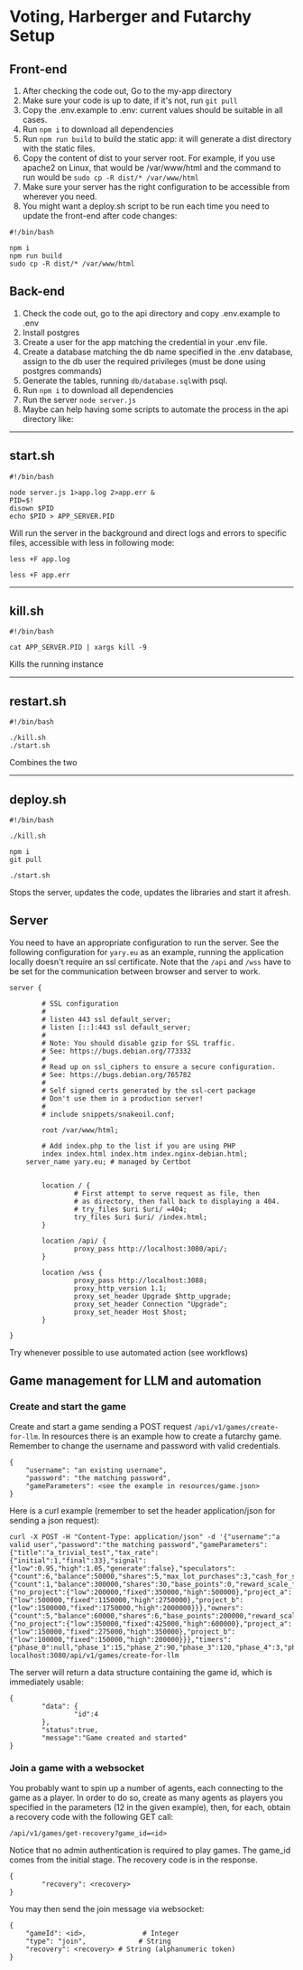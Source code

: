 # Voting, Harberger and Futarchy Setup

## Front-end

1. After checking the code out, Go to the my-app directory
2. Make sure your code is up to date, if it's not, run `git pull`
3. Copy the .env.example to .env: current values should be suitable in all cases.
4. Run `npm i` to download all dependencies
5. Run `npm run build` to build the static app: it will generate a dist directory with the static files.
6. Copy the content of dist to your server root. For example, if you use apache2 on Linux, that would be /var/www/html and the command to run would be
`sudo cp -R dist/* /var/www/html`
7. Make sure your server has the right configuration to be accessible from wherever you need.
8. You might want a deploy.sh script to be run each time you need to update the front-end after code changes:

```
#!/bin/bash

npm i
npm run build
sudo cp -R dist/* /var/www/html
```

## Back-end

1. Check the code out, go to the api directory and copy .env.example to .env
2. Install postgres
3. Create a user for the app matching the credential in your .env file.
4. Create a database matching the db name specified in the .env database, assign to the db user the required privileges (must be done using postgres commands)
5. Generate the tables, running `db/database.sql`with psql.
6. Run `npm i` to download all dependencies
7. Run the server `node server.js`
8. Maybe can help having some scripts to automate the process in the api directory like:

---
## start.sh
```
#!/bin/bash

node server.js 1>app.log 2>app.err &
PID=$!
disown $PID
echo $PID > APP_SERVER.PID
```

Will run the server in the background and direct logs and errors to specific files, accessible with less in following mode:

`less +F app.log`

`less +F app.err`

---
## kill.sh
```
#!/bin/bash

cat APP_SERVER.PID | xargs kill -9
```
Kills the running instance

---
## restart.sh
```
#!/bin/bash

./kill.sh
./start.sh
```

Combines the two

---
## deploy.sh
```
#!/bin/bash

./kill.sh

npm i
git pull

./start.sh
```

Stops the server, updates the code, updates the libraries and start it afresh.

## Server

You need to have an appropriate configuration to run the server. See the following configuration for `yary.eu` as an example, running the application locally doesn't require an ssl certificate.
Note that the `/api` and `/wss` have to be set for the communication between browser and server to work.

```
server {

        # SSL configuration
        #
        # listen 443 ssl default_server;
        # listen [::]:443 ssl default_server;
        #
        # Note: You should disable gzip for SSL traffic.
        # See: https://bugs.debian.org/773332
        #
        # Read up on ssl_ciphers to ensure a secure configuration.
        # See: https://bugs.debian.org/765782
        #
        # Self signed certs generated by the ssl-cert package
        # Don't use them in a production server!
        #
        # include snippets/snakeoil.conf;

        root /var/www/html;

        # Add index.php to the list if you are using PHP
        index index.html index.htm index.nginx-debian.html;
    server_name yary.eu; # managed by Certbot


        location / {
                # First attempt to serve request as file, then
                # as directory, then fall back to displaying a 404.
                # try_files $uri $uri/ =404;
                try_files $uri $uri/ /index.html;
        }

        location /api/ {
                proxy_pass http://localhost:3080/api/;
        }

        location /wss {
                proxy_pass http://localhost:3088;
                proxy_http_version 1.1;
                proxy_set_header Upgrade $http_upgrade;
                proxy_set_header Connection "Upgrade";
                proxy_set_header Host $host;
        }

}

```

Try whenever possible to use automated action (see workflows)


## Game management for LLM and automation

### Create and start the game

Create and start a game sending a POST request `/api/v1/games/create-for-llm`. In resources there is an example how to create a futarchy game. Remember to change the username and password with valid credentials.

```
{
    "username": "an existing username",
    "password": "the matching password",
    "gameParameters": <see the example in resources/game.json>
}
```

Here is a curl example (remember to set the header application/json for sending a json request):

```
curl -X POST -H "Content-Type: application/json" -d '{"username":"a valid user","password":"the matching password","gameParameters":{"title":"a_trivial_test","tax_rate":{"initial":1,"final":33},"signal":{"low":0.95,"high":1.05,"generate":false},"speculators":{"count":6,"balance":50000,"shares":5,"max_lot_purchases":3,"cash_for_snipers":250000,"base_points":400000,"reward_scale_factor":20000},"developers":{"count":1,"balance":300000,"shares":30,"base_points":0,"reward_scale_factor":50000,"profit":{"no_project":{"low":200000,"fixed":350000,"high":500000},"project_a":{"low":500000,"fixed":1150000,"high":2750000},"project_b":{"low":1500000,"fixed":1750000,"high":2000000}}},"owners":{"count":5,"balance":60000,"shares":6,"base_points":200000,"reward_scale_factor":20000,"profit":{"no_project":{"low":350000,"fixed":425000,"high":600000},"project_a":{"low":150000,"fixed":275000,"high":350000},"project_b":{"low":100000,"fixed":150000,"high":200000}}},"timers":{"phase_0":null,"phase_1":15,"phase_2":90,"phase_3":120,"phase_4":3,"phase_5":3,"phase_6":270,"phase_7":60,"phase_8":90,"phase_9":15},"round_count":"1","game_type":"futarchy","practice":false,"minutes_for_trading":10,"minutes_for_sniping":2,"session_number":1,"seconds_for_deliberation":30,"show_up_fee":5}}' localhost:3080/api/v1/games/create-for-llm
```

The server will return a data structure containing the game id, which is immediately usable:

```
{
        "data": {
                "id":4
        },
        "status":true,
        "message":"Game created and started"
}
```

### Join a game with a websocket

You probably want to spin up a number of agents, each connecting to the game as a player. In order to do so, create as many agents as players you specified in the parameters (12 in the given example), then, for each, obtain a recovery code with the following GET call:

```
/api/v1/games/get-recovery?game_id=<id>
```

Notice that no admin authentication is required to play games. The game_id comes from the initial stage. The recovery code is in the response.

```
{
        "recovery": <recovery>
}
```

You may then send the join message via websocket:

```
{
    "gameId": <id>,              # Integer
    "type": "join",             # String
    "recovery": <recovery> # String (alphanumeric token)
}
```
